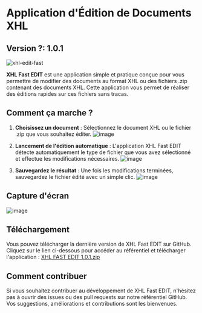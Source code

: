 # Application d'Édition de Documents XHL

## Version ?: 1.0.1
![xhl-edit-fast](https://github.com/JustincGuechi/XHL-Fast-Edit/assets/129166686/533244cb-4920-4c39-9a0f-b821ae76f3d3)

**XHL Fast EDIT** est une application simple et pratique conçue pour vous permettre de modifier des documents au format XHL ou des fichiers .zip contenant des documents XHL. Cette application vous permet de réaliser des éditions rapides sur ces fichiers sans tracas.

## Comment ça marche ?

1. **Choisissez un document** : Sélectionnez le document XHL ou le fichier .zip que vous souhaitez éditer.
![image](https://github.com/JustincGuechi/XHL-Fast-Edit/assets/129166686/0bf4bd11-9f82-4f34-bad5-48e3b1b99011)

2. **Lancement de l'édition automatique** : L'application XHL Fast EDIT détecte automatiquement le type de fichier que vous avez sélectionné et effectue les modifications nécessaires.
![image](https://github.com/JustincGuechi/XHL-Fast-Edit/assets/129166686/a2d92e31-908f-4d5c-b350-483613ae8f50)

3. **Sauvegardez le résultat** : Une fois les modifications terminées, sauvegardez le fichier édité avec un simple clic.
![image](https://github.com/JustincGuechi/XHL-Fast-Edit/assets/129166686/ce573f90-9fe0-4bca-9199-e7b3a034c65a)

## Capture d'écran
![image](https://github.com/JustincGuechi/XHL-Fast-Edit/assets/129166686/259b1ed9-c606-4a27-b670-9b15071f844d)

## Téléchargement
Vous pouvez télécharger la dernière version de XHL Fast EDIT sur GitHub. Cliquez sur le lien ci-dessous pour accéder au référentiel et télécharger l'application :
[XHL FAST EDIT 1.0.1.zip](https://github.com/JustincGuechi/XHL-Fast-Edit/files/12904248/XHL.FAST.EDIT.1.0.1.zip)

## Comment contribuer

Si vous souhaitez contribuer au développement de XHL Fast EDIT, n'hésitez pas à ouvrir des issues ou des pull requests sur notre référentiel GitHub. Vos suggestions, améliorations et contributions sont les bienvenues.
